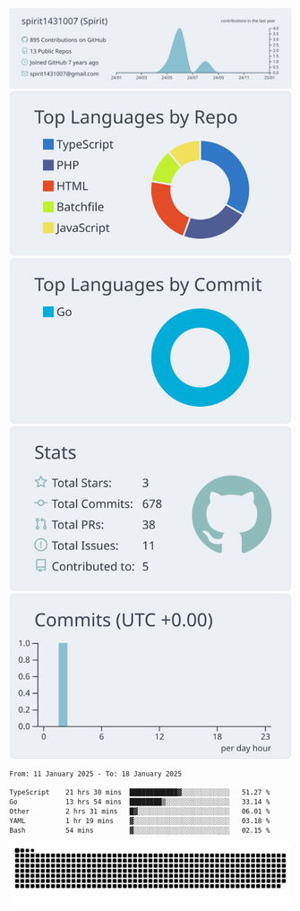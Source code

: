 [![](https://raw.githubusercontent.com/spirit1431007/spirit1431007/master/profile-summary-card-output/nord_bright/0-profile-details.svg)](https://git.io/spiritx)
[![](https://raw.githubusercontent.com/spirit1431007/spirit1431007/master/profile-summary-card-output/nord_bright/1-repos-per-language.svg)](https://git.io/spiritx) [![](https://raw.githubusercontent.com/spirit1431007/spirit1431007/master/profile-summary-card-output/nord_bright/2-most-commit-language.svg)](https://git.io/spiritx)
[![](https://raw.githubusercontent.com/spirit1431007/spirit1431007/master/profile-summary-card-output/nord_bright/3-stats.svg)](https://git.io/spiritx) [![](https://raw.githubusercontent.com/spirit1431007/spirit1431007/master/profile-summary-card-output/nord_bright/4-productive-time.svg)](https://git.io/spiritx)

<!--START_SECTION:waka-->

```txt
From: 11 January 2025 - To: 18 January 2025

TypeScript    21 hrs 30 mins  ████████████▓░░░░░░░░░░░░   51.27 %
Go            13 hrs 54 mins  ████████▒░░░░░░░░░░░░░░░░   33.14 %
Other         2 hrs 31 mins   █▓░░░░░░░░░░░░░░░░░░░░░░░   06.01 %
YAML          1 hr 19 mins    ▓░░░░░░░░░░░░░░░░░░░░░░░░   03.18 %
Bash          54 mins         ▓░░░░░░░░░░░░░░░░░░░░░░░░   02.15 %
```

<!--END_SECTION:waka-->

![contribution](https://github.com/spirit1431007/spirit1431007/blob/output/github-contribution-grid-snake.svg)
